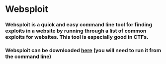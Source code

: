 # Websploit
### Websploit is a quick and easy command line tool for finding exploits in a website by running through a list of common exploits for websites. This tool is especially good in CTFs. 
### Websploit can be downloaded [here](https://github.com/jptr218/websploit/raw/main/websploit.exe) (you will need to run it from the command line)
